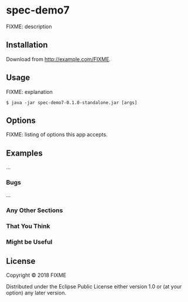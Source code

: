 # spec-demo7

FIXME: description

## Installation

Download from http://example.com/FIXME.

## Usage

FIXME: explanation

    $ java -jar spec-demo7-0.1.0-standalone.jar [args]

## Options

FIXME: listing of options this app accepts.

## Examples

...

### Bugs

...

### Any Other Sections
### That You Think
### Might be Useful

## License

Copyright © 2018 FIXME

Distributed under the Eclipse Public License either version 1.0 or (at
your option) any later version.
